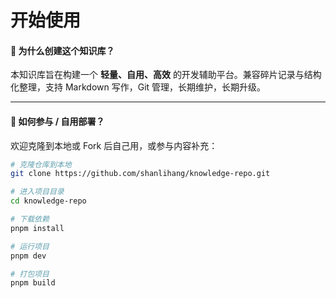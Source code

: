 # 开始使用

#### 🧠 为什么创建这个知识库？

本知识库旨在构建一个 **轻量、自用、高效** 的开发辅助平台。兼容碎片记录与结构化整理，支持 Markdown 写作，Git 管理，长期维护，长期升级。

---

#### 🔧 如何参与 / 自用部署？

欢迎克隆到本地或 Fork 后自己用，或参与内容补充：

```bash
# 克隆仓库到本地
git clone https://github.com/shanlihang/knowledge-repo.git

# 进入项目目录
cd knowledge-repo

# 下载依赖
pnpm install

# 运行项目
pnpm dev

# 打包项目
pnpm build
```
